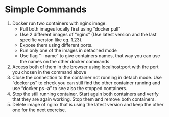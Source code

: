 # Simple Commands

1. Docker run two containers with nginx image:
    - Pull both images locally first using “docker pull”
    - Use 2 different images of “nginx” (Use latest version and the last specific version like eg. 1.23). 
    - Expose them using different ports.
    - Run only one of the images in detached mode 
    - Use flag “--name” to give containers names, that way you can use the names on the other docker commands
2. Access both of them in the browser using localhost:port with the port you chosen in the command above
3. Close the connection to the container not running in detach mode. Use “docker ps” to check you can still find the other container running and use “docker ps -a” to see also the stopped containers.
4. Stop the still running container. Start again both containers and verify that they are again working. Stop them and remove both containers.
5. Delete image of nginx that is using the latest version and keep the other one for the next exercise.

